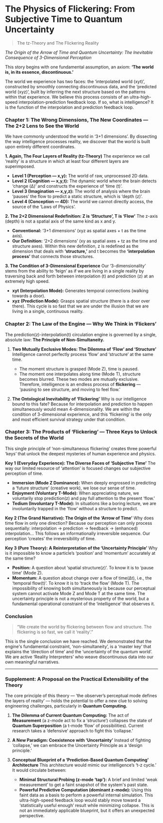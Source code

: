 # The Physics of Flickering: From Subjective Time to Quantum Uncertainty

> The tz-Theory and The Flickering Reality

*The Origin of the Arrow of Time and Quantum Uncertainty: The Inevitable Consequence of 3-Dimensional Perception*

This story begins with one fundamental assumption, an axiom: **‘The world is, in its essence, discontinuous.’**

The world we experience has two faces: the ‘interpolated world (xyt)’, constructed by smoothly connecting discontinuous data, and the ‘predicted world (xyz)’, built by inferring the next structure based on the patterns within that experience. We believe this process consists of an ultra-high-speed interpolation-prediction feedback loop. If so, what is intelligence? It is the function of the interpolation and prediction feedback loop.

### Chapter 1: The Wrong Dimensions, The New Coordinates — The 2+2 Lens to See the World
We have commonly understood the world in ‘3+1 dimensions’. By dissecting the way intelligence processes reality, we discover that the world is built upon entirely different coordinates.

**1. Again, The Four Layers of Reality (tz-Theory)**
The experience we call ‘reality’ is a structure in which at least four different layers are superimposed.
- **Level 1 (Perception — x,y):** The world of raw, unprocessed 2D data.
- **Level 2 (Cognition — x,y,t):** The dynamic world where the brain detects ‘change (Δ)’ and constructs the experience of ‘time (t)’.
- **Level 3 (Imagination — x,y,z):** The world of analysis where the brain ‘pauses’ the flow to predict a static structure, which is ‘depth (z)’.
- **Level 4 (Conception — 4D):** The world we cannot directly access, the source of the ‘Laws of Physics’.

**2. The 2+2 Dimensional Redefinition: Z is ‘Structure’, T is ‘Flow’**
The z-axis (depth) is not a spatial axis of the same kind as x and y.
- **Conventional:** ‘3+1 dimensions’ (xyz as spatial axes + t as the time axis).
- **Our Definition:** ‘2+2 dimensions’ (xy as spatial axes + tz as the time and structure axes).
Within this new definition, z is redefined as the dimension that deals with **‘structure,’** and t becomes the **‘interpolation process’** that connects those structures.

**3. The Condition of 3-Dimensional Experience**
Our ‘3-dimensionality’ stems from the ability to ‘feign’ as if we are living in a single reality by traversing back and forth between interpolation (t) and prediction (z) at an extremely high speed.
- **xyt (Interpolation Mode):** Generates temporal connections (walking towards a door).
- **xyz (Prediction Mode):** Grasps spatial structure (there is a door over there).
This cycle is so fast that we are under the illusion that we are living in a single, continuous reality.

### Chapter 2: The Law of the Engine — Why We Think in ‘Flickers’
The prediction(z)-interpolation(t) circulation engine is governed by a single, absolute law: **The Principle of Non-Simultaneity.**

1.  **Two Mutually Exclusive Modes: The Dilemma of ‘Flow’ and ‘Structure’**
    Intelligence cannot perfectly process ‘flow’ and ‘structure’ at the same time.
    *   The moment structure is grasped (Mode Z), time is paused.
    *   The moment one interpolates along time (Mode T), structure becomes blurred.
    These two modes are mutually exclusive. Therefore, intelligence is an endless process of **flickering** — ‘pausing to see structure, and moving to feel flow.’

2.  **The Ontological Inevitability of ‘Flickering’**
    Why is our intelligence bound to this fate? Because for interpolation and prediction to happen simultaneously would mean 4-dimensionality. We are within the condition of 3-dimensional experience, and this ‘flickering’ is the only and most efficient survival strategy under that condition.

### Chapter 3: The Products of ‘Flickering’ — Three Keys to Unlock the Secrets of the World
This single principle of ‘non-simultaneous flickering’ creates three powerful ‘keys’ that unlock the deepest mysteries of human experience and physics.

**Key 1 (Everyday Experience): The Diverse Faces of ‘Subjective Time’**
The way our limited resource of ‘attention’ is focused changes our subjective perception of time.
- **Immersion (Mode Z Dominance):** When deeply engrossed in predicting a ‘future structure’ (creative work), we lose our sense of time.
- **Enjoyment (Voluntary T-Mode):** When appreciating nature, we voluntarily stop prediction(z) and pay full attention to the present ‘flow.’
- **Tedium (Involuntary T-Mode):** In situations like a boring lecture, we are involuntarily trapped in the ‘flow’ without a structure to predict.

**Key 2 (The Grand Narrative): The Origin of the ‘Arrow of Time’**
Why does time flow in only one direction? Because our perception can only process sequentially: interpolation → prediction → feedback → (enhanced) interpolation... This follows an informationally irreversible sequence. Our perception ‘creates’ the irreversibility of time.

**Key 3 (Pure Theory): A Reinterpretation of the ‘Uncertainty Principle’**
Why is it impossible to know a particle’s ‘position’ and ‘momentum’ accurately at the same time?
- **Position:** A question about ‘spatial structure(z)’. To know it is to ‘pause time’ (Mode Z).
- **Momentum:** A question about change over a flow of time(Δt), i.e., the ‘temporal flow(t)’. To know it is to ‘track the flow’ (Mode T).
The impossibility of knowing both simultaneously is because our perceptual system cannot activate Mode Z and Mode T at the same time. The uncertainty principle is not a mysterious property of the world, but a fundamental operational constraint of the ‘intelligence’ that observes it.

### Conclusion
> “We create the world by flickering between flow and structure.
> The flickering is so fast, we call it ‘reality’.”

This is the single conclusion we have reached. We demonstrated that the engine's fundamental constraint, ‘non-simultaneity’, is a ‘master key’ that explains the ‘direction of time’ and the ‘uncertainty of the quantum world’. We are active ‘Reality Interpreters’ who weave discontinuous data into our own meaningful narratives.

---
### Supplement: A Proposal on the Practical Extensibility of the Theory
The core principle of this theory — ‘the observer’s perceptual mode defines the layers of reality’ — holds the potential to offer a new clue to solving engineering challenges, particularly in **Quantum Computing.**

1.  **The Dilemma of Current Quantum Computing:** The act of **Measurement** (a z-mode act to fix a ‘structure’) collapses the state of **Quantum Superposition** (a t-mode ‘flow’ of possibilities). Current research takes a ‘defensive’ approach to fight this ‘collapse.’

2.  **A New Paradigm: Coexistence with ‘Uncertainty’**
    Instead of fighting ‘collapse,’ we can embrace the Uncertainty Principle as a ‘design principle.’

3.  **Conceptual Blueprint of a ‘Prediction-Based Quantum Computing’ Architecture**
    This architecture would mimic our intelligence’s ‘t-z cycle.’ It would circulate between:
    *   **Minimal Structural Probing (z-mode ‘tap’):** A brief and limited ‘weak measurement’ to get a faint snapshot of the system's past state.
    *   **Powerful Predictive Computation (dominant z-mode):** Using this faint data as a basis to perform a powerful internal simulation.
    This ultra-high-speed feedback loop would stably move toward a ‘statistically useful enough’ result while minimizing collapse. This is not an immediately applicable blueprint, but it offers an unexpected perspective.
